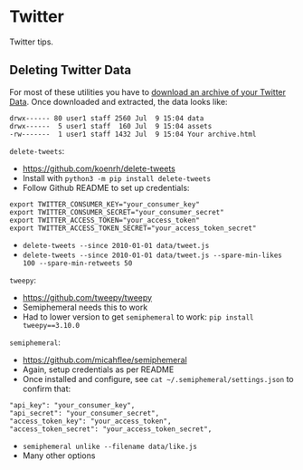 # Twitter
Twitter tips.

## Deleting Twitter Data
For most of these utilities you have to [download an archive of your Twitter Data](https://twitter.com/settings/download_your_data). Once downloaded and extracted, the data looks like: 
```
drwx------ 80 user1 staff 2560 Jul  9 15:04 data
drwx------  5 user1 staff  160 Jul  9 15:04 assets
-rw-------  1 user1 staff 1432 Jul  9 15:04 Your archive.html
```

`delete-tweets`: 
  - <https://github.com/koenrh/delete-tweets>
  - Install with `python3 -m pip install delete-tweets`
  - Follow Github README to set up credentials: 

```
export TWITTER_CONSUMER_KEY="your_consumer_key"
export TWITTER_CONSUMER_SECRET="your_consumer_secret"
export TWITTER_ACCESS_TOKEN="your_access_token"
export TWITTER_ACCESS_TOKEN_SECRET="your_access_token_secret"
```

  - `delete-tweets --since 2010-01-01 data/tweet.js`
  - `delete-tweets --since 2010-01-01 data/tweet.js --spare-min-likes 100 --spare-min-retweets 50`

`tweepy`: 
  - <https://github.com/tweepy/tweepy>
  - Semiphemeral needs this to work
  - Had to lower version to get `semiphemeral` to work: `pip install tweepy==3.10.0`

`semiphemeral`: 
  -  <https://github.com/micahflee/semiphemeral>
  - Again, setup credentials as per README
  - Once installed and configure, see `cat ~/.semiphemeral/settings.json` to confirm that: 

```
"api_key": "your_consumer_key",
"api_secret": "your_consumer_secret",
"access_token_key": "your_access_token",
"access_token_secret": "your_access_token_secret",
```

  - `semiphemeral unlike --filename data/like.js`
  - Many other options

